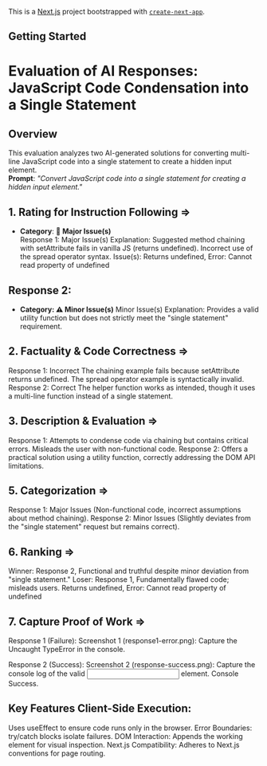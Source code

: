 This is a [Next.js](https://nextjs.org) project bootstrapped with [`create-next-app`](https://nextjs.org/docs/app/api-reference/cli/create-next-app).

## Getting Started

# Evaluation of AI Responses: JavaScript Code Condensation into a Single Statement

## Overview
This evaluation analyzes two AI-generated solutions for converting multi-line JavaScript code into a single statement to create a hidden input element.  
**Prompt**: *"Convert JavaScript code into a single statement for creating a hidden input element."*

## 1. Rating for Instruction Following ⇒
- **Category**: 🚩 **Major Issue(s)**  
Response 1: 
Major Issue(s) Explanation: Suggested method chaining with setAttribute fails in vanilla JS (returns undefined). Incorrect use of the spread operator syntax. 
Issue(s): Returns undefined, Error: Cannot read property of undefined

## Response 2: 
- **Category: ⚠️ Minor Issue(s)** 
Minor Issue(s) Explanation: Provides a valid utility function but does not strictly meet the "single statement" requirement.

## 2. Factuality & Code Correctness ⇒
Response 1: 
Incorrect The chaining example fails because setAttribute returns undefined. The spread operator example is syntactically invalid. 
Response 2: 
Correct The helper function works as intended, though it uses a multi-line function instead of a single statement.

## 3. Description & Evaluation ⇒
Response 1: 
Attempts to condense code via chaining but contains critical errors. Misleads the user with non-functional code. 
Response 2: 
Offers a practical solution using a utility function, correctly addressing the DOM API limitations.

## 5. Categorization ⇒
Response 1: Major Issues (Non-functional code, incorrect assumptions about method chaining). 
Response 2: Minor Issues (Slightly deviates from the "single statement" request but remains correct).


## 6. Ranking ⇒
Winner: Response 2,
Functional and truthful despite minor deviation from "single statement."
Loser: Response 1, 
Fundamentally flawed code; misleads users. Returns undefined, Error: Cannot read property of undefined

## 7. Capture Proof of Work ⇒ 
Response 1 (Failure):
Screenshot 1 (response1-error.png): Capture the Uncaught TypeError in the console.

Response 2 (Success): 
Screenshot 2 (response-success.png): Capture the console log of the valid <input> element. Console Success.


## Key Features Client-Side Execution: 
Uses useEffect to ensure code runs only in the browser. 
Error Boundaries: try/catch blocks isolate failures. 
DOM Interaction: Appends the working element for visual inspection. 
Next.js Compatibility: Adheres to Next.js conventions for page routing.





